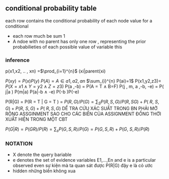 ## conditional probability table 
each row contains the conditional probability of each node value for a conditional 
- each row much be sum 1 
- A ndoe with no parent has only one row , representing the prior probabilieties of each possible value of variable 
this


### inference 



p(x1,x2, .. , xn) =$\prod_{i=1}^{n}$ (xi|parent(xi)

$P(xy) = P(x)P(y)$ 
$P(A) = A \in {{a1,a2,an}}$
$\sum_{i}^{n} P(ai)=1$ 
P(x1,y2,z3)= $P(X = x1 \land Y=y2 \land Z =z3)$ 
P(a ,-b) = P(A = T $\land$ B=F)
P(j , m, a ,-b, -e) = P( j|a ) P(m|a) P(a|-b $\land$ -e) P(-b )P(-e)

P(R|G) = P(R = T | G = T ) =  $P(R,G) /P(G )=\sum_{S} P(R,S,G)/P(R,SG)+P(~R,~S,G)+P(R,~S,G)+P(~R,S,G)$
DỂ TRA CỨU XÁC SUẤT TRONG BN PHẢI MỞ RỘNG ASSGINMENT SAO CHO CÁC BIẾN CỦA ASSIGNMENT ĐỒNG THỜI XUẤT HIỆN TRONG MỘT CBT 

$P(G|R) = P(GR)/P(R)= \sum_{s}P(G,S,R)/P(G)= P(G,S,R)+P(G,~S,R)/P(R)$

### NOTATION 
- X denote the query bariable 
- e denotes the set of evidence variables E1,...,En and e is a  particular observed even
sự kiện mà ta quan sát được P(R|G) đậy e là cỏ ước 
- hidden những biến không xua





